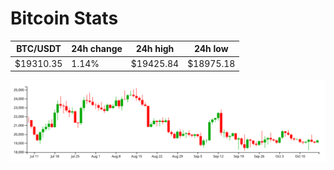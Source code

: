# Bitcoin Stats

BTC/USDT|24h change|24h high|24h low|
|---|---|---|---|
|$19310.35|1.14%|$19425.84|$18975.18|

<img src="./chart.svg">
